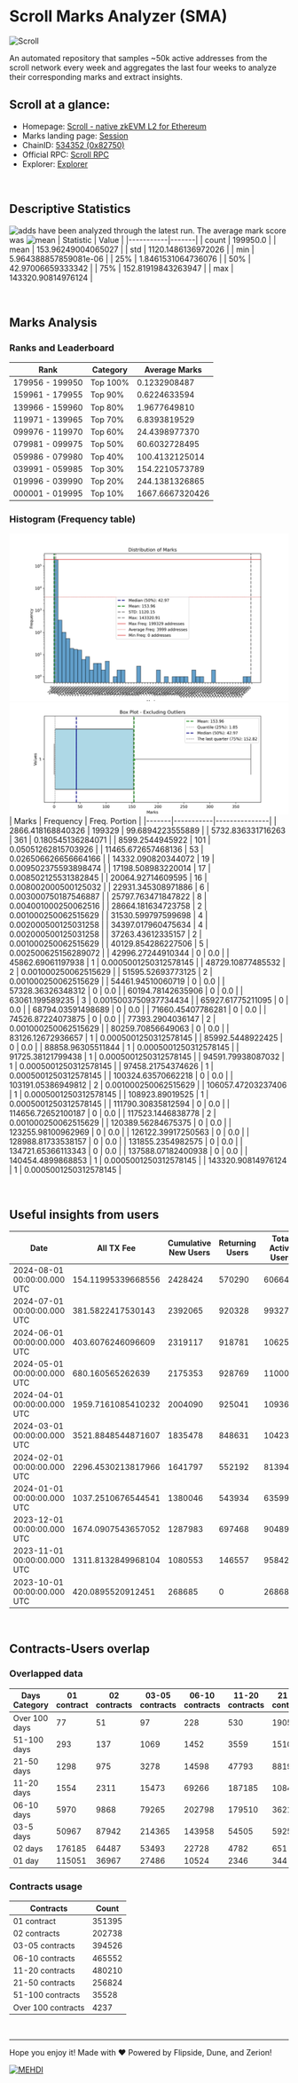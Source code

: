 # Scroll Marks Analyzer (SMA)

![Scroll](https://chain-icons.s3.amazonaws.com/scroll.png)

An automated repository that samples ~50k active addresses from the scroll network every week and aggregates the last four weeks to analyze their corresponding marks and extract insights.

## Scroll at a glance:

* Homepage: [Scroll - native zkEVM L2 for Ethereum](https://scroll.io/)
* Marks landing page: [Session](https://scroll.io/sessions)
* ChainID: [534352 (0x82750)](https://chainlist.org/?search=scroll)
* Official RPC: [Scroll RPC](https://rpc.scroll.io)
* Explorer: [Explorer](https://scrollscan.com)

<br>

## Descriptive Statistics
![adds](https://img.shields.io/badge/199950-addresses-yellow) have been analyzed through the latest run.
The average mark score was ![mean](https://img.shields.io/badge/~-153-yellow)
| Statistic | Value |
|-----------|-------|
| count | 199950.0 |
| mean | 153.96249004065027 |
| std | 1120.1486136972026 |
| min | 5.964388857859081e-06 |
| 25% | 1.8461531064736076 |
| 50% | 42.97006659333342 |
| 75% | 152.81919843263947 |
| max | 143320.90814976124 |


<br>

## Marks Analysis
### Ranks and Leaderboard
| Rank | Category | Average Marks |
|------|----------|---------------|
| 179956 - 199950 | Top 100% | 0.1232908487 |
| 159961 - 179955 | Top 90% | 0.6224633594 |
| 139966 - 159960 | Top 80% | 1.9677649810 |
| 119971 - 139965 | Top 70% | 6.8393819529 |
| 099976 - 119970 | Top 60% | 24.4398977370 |
| 079981 - 099975 | Top 50% | 60.6032728495 |
| 059986 - 079980 | Top 40% | 100.4132125014 |
| 039991 - 059985 | Top 30% | 154.2210573789 |
| 019996 - 039990 | Top 20% | 244.1381326865 |
| 000001 - 019995 | Top 10% | 1667.6667320426 |


### Histogram (Frequency table)
![histogram](./assets/Histogram.jpeg)
![histogram](./assets/Box.jpeg)
| Marks | Frequency | Freq. Portion |
|-------|-----------|---------------|
| 2866.418168840326 | 199329 | 99.6894223555889 |
| 5732.836331716263 | 361 | 0.180545136284071 |
| 8599.2544945922 | 101 | 0.05051262815703926 |
| 11465.672657468136 | 53 | 0.026506626656664166 |
| 14332.090820344072 | 19 | 0.009502375593898474 |
| 17198.508983220014 | 17 | 0.008502125531382845 |
| 20064.92714609595 | 16 | 0.008002000500125032 |
| 22931.345308971886 | 6 | 0.003000750187546887 |
| 25797.763471847822 | 8 | 0.004001000250062516 |
| 28664.181634723758 | 2 | 0.001000250062515629 |
| 31530.599797599698 | 4 | 0.002000500125031258 |
| 34397.017960475634 | 4 | 0.002000500125031258 |
| 37263.43612335157 | 2 | 0.001000250062515629 |
| 40129.854286227506 | 5 | 0.002500625156289072 |
| 42996.27244910344 | 0 | 0.0 |
| 45862.69061197938 | 1 | 0.0005001250312578145 |
| 48729.10877485532 | 2 | 0.001000250062515629 |
| 51595.52693773125 | 2 | 0.001000250062515629 |
| 54461.94510060719 | 0 | 0.0 |
| 57328.36326348312 | 0 | 0.0 |
| 60194.78142635906 | 0 | 0.0 |
| 63061.199589235 | 3 | 0.0015003750937734434 |
| 65927.61775211095 | 0 | 0.0 |
| 68794.03591498689 | 0 | 0.0 |
| 71660.45407786281 | 0 | 0.0 |
| 74526.87224073875 | 0 | 0.0 |
| 77393.2904036147 | 2 | 0.001000250062515629 |
| 80259.70856649063 | 0 | 0.0 |
| 83126.12672936657 | 1 | 0.0005001250312578145 |
| 85992.5448922425 | 0 | 0.0 |
| 88858.96305511844 | 1 | 0.0005001250312578145 |
| 91725.38121799438 | 1 | 0.0005001250312578145 |
| 94591.79938087032 | 1 | 0.0005001250312578145 |
| 97458.21754374626 | 1 | 0.0005001250312578145 |
| 100324.63570662218 | 0 | 0.0 |
| 103191.05386949812 | 2 | 0.001000250062515629 |
| 106057.47203237406 | 1 | 0.0005001250312578145 |
| 108923.89019525 | 1 | 0.0005001250312578145 |
| 111790.30835812594 | 0 | 0.0 |
| 114656.72652100187 | 0 | 0.0 |
| 117523.1446838778 | 2 | 0.001000250062515629 |
| 120389.56284675375 | 0 | 0.0 |
| 123255.98100962969 | 0 | 0.0 |
| 126122.39917250563 | 0 | 0.0 |
| 128988.81733538157 | 0 | 0.0 |
| 131855.2354982575 | 0 | 0.0 |
| 134721.65366113343 | 0 | 0.0 |
| 137588.07182400938 | 0 | 0.0 |
| 140454.4899868853 | 1 | 0.0005001250312578145 |
| 143320.90814976124 | 1 | 0.0005001250312578145 |


<br>

## Useful insights from users
| Date | All TX Fee | Cumulative New Users | Returning Users | Total Active Users | Total New Users | TXs |
|------|------------|----------------------|-----------------|--------------------|-----------------|-----|
| 2024-08-01 00:00:00.000 UTC | 154.11995339668556 | 2428424 | 570290 | 606649 | 36359 | 6909508 |
| 2024-07-01 00:00:00.000 UTC | 381.5822417530143 | 2392065 | 920328 | 993276 | 72948 | 10253423 |
| 2024-06-01 00:00:00.000 UTC | 403.6076246096609 | 2319117 | 918781 | 1062545 | 143764 | 9628384 |
| 2024-05-01 00:00:00.000 UTC | 680.160565262639 | 2175353 | 928769 | 1100032 | 171263 | 10995938 |
| 2024-04-01 00:00:00.000 UTC | 1959.7161085410232 | 2004090 | 925041 | 1093653 | 168612 | 8821687 |
| 2024-03-01 00:00:00.000 UTC | 3521.8848544871607 | 1835478 | 848631 | 1042312 | 193681 | 10061465 |
| 2024-02-01 00:00:00.000 UTC | 2296.4530213817966 | 1641797 | 552192 | 813943 | 261751 | 7176974 |
| 2024-01-01 00:00:00.000 UTC | 1037.2510676544541 | 1380046 | 543934 | 635997 | 92063 | 4857519 |
| 2023-12-01 00:00:00.000 UTC | 1674.0907543657052 | 1287983 | 697468 | 904898 | 207430 | 4337003 |
| 2023-11-01 00:00:00.000 UTC | 1311.8132849968104 | 1080553 | 146557 | 958425 | 811868 | 4189842 |
| 2023-10-01 00:00:00.000 UTC | 420.0895520912451 | 268685 | 0 | 268685 | 268685 | 1798417 |


<br>

## Contracts-Users overlap

### Overlapped data
| Days Category | 01 contract | 02 contracts | 03-05 contracts | 06-10 contracts | 11-20 contracts | 21-50 contracts | 51-100 contracts | Over 100 contracts | Sum   |
|---------------|-------------|--------------|-----------------|-----------------|-----------------|-----------------|------------------|--------------------|-------|
| Over 100 days | 77 | 51 | 97 | 228 | 530 | 1905 | 3882 | 2028 | 8798 |
| 51-100 days | 293 | 137 | 1069 | 1452 | 3559 | 15104 | 12256 | 1611 | 35481 |
| 21-50 days | 1298 | 975 | 3278 | 14598 | 47793 | 88198 | 14587 | 548 | 171275 |
| 11-20 days | 1554 | 2311 | 15473 | 69266 | 187185 | 108486 | 3604 | 36 | 387915 |
| 06-10 days | 5970 | 9868 | 79265 | 202798 | 179510 | 36211 | 1044 | 1 | 514667 |
| 03-5 days | 50967 | 87942 | 214365 | 143958 | 54505 | 5925 | 116 | 0 | 557778 |
| 02 days | 176185 | 64487 | 53493 | 22728 | 4782 | 651 | 26 | 0 | 322352 |
| 01 day | 115051 | 36967 | 27486 | 10524 | 2346 | 344 | 13 | 13 | 192744 |

### Contracts usage
| Contracts          | Count   |
|--------------------|---------|
| 01 contract | 351395 |
| 02 contracts | 202738 |
| 03-05 contracts | 394526 |
| 06-10 contracts | 465552 |
| 11-20 contracts | 480210 |
| 21-50 contracts | 256824 |
| 51-100 contracts | 35528 |
| Over 100 contracts | 4237 |


<br>

---
Hope you enjoy it!
Made with ❤️ Powered by Flipside, Dune, and Zerion!

[![MEHDI](https://img.shields.io/badge/M%CE%9EHDI-Zerion-darkblue)](https://flipsidecrypto.xyz/efer/)